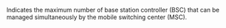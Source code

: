 Indicates the maximum number of base station controller (BSC) that can be managed simultaneously by the mobile switching center (MSC).

